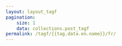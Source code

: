 ```yaml
---
layout: layout_tagf
pagination:
    size: 1
    data: collections.post_tagf
permalink: /tagf/{{tag.data.en.name}}/fr/
---
```

